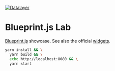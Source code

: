 [![Datalayer](https://docs.datalayer.io/logo/datalayer-25.svg)](https://datalayer.io)

# Blueprint.js Lab

[Blueprint.js](https://github.com/palantir/blueprint) showcase. See also the official [widgets](https://blueprintjs.com).

```bash
yarn install && \
  yarn build && \
  echo http://localhost:8080 && \
  yarn start
```
